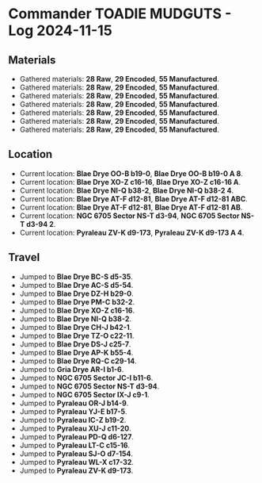 # Commander TOADIE MUDGUTS - Log 2024-11-15

## Materials
- Gathered materials: **28 Raw**, **29 Encoded**, **55 Manufactured**.
- Gathered materials: **28 Raw**, **29 Encoded**, **55 Manufactured**.
- Gathered materials: **28 Raw**, **29 Encoded**, **55 Manufactured**.
- Gathered materials: **28 Raw**, **29 Encoded**, **55 Manufactured**.
- Gathered materials: **28 Raw**, **29 Encoded**, **55 Manufactured**.
- Gathered materials: **28 Raw**, **29 Encoded**, **55 Manufactured**.
- Gathered materials: **28 Raw**, **29 Encoded**, **55 Manufactured**.

## Location
- Current location: **Blae Drye OO-B b19-0**, **Blae Drye OO-B b19-0 A 8**.
- Current location: **Blae Drye XO-Z c16-16**, **Blae Drye XO-Z c16-16 A**.
- Current location: **Blae Drye NI-Q b38-2**, **Blae Drye NI-Q b38-2 4**.
- Current location: **Blae Drye AT-F d12-81**, **Blae Drye AT-F d12-81 ABC**.
- Current location: **Blae Drye AT-F d12-81**, **Blae Drye AT-F d12-81 AB**.
- Current location: **NGC 6705 Sector NS-T d3-94**, **NGC 6705 Sector NS-T d3-94 2**.
- Current location: **Pyraleau ZV-K d9-173**, **Pyraleau ZV-K d9-173 A 4**.

## Travel
- Jumped to **Blae Drye BC-S d5-35**.
- Jumped to **Blae Drye AC-S d5-54**.
- Jumped to **Blae Drye DZ-H b29-0**.
- Jumped to **Blae Drye PM-C b32-2**.
- Jumped to **Blae Drye XO-Z c16-16**.
- Jumped to **Blae Drye NI-Q b38-2**.
- Jumped to **Blae Drye CH-J b42-1**.
- Jumped to **Blae Drye TZ-O c22-11**.
- Jumped to **Blae Drye DS-J c25-7**.
- Jumped to **Blae Drye AP-K b55-4**.
- Jumped to **Blae Drye RQ-C c29-14**.
- Jumped to **Gria Drye AR-I b1-6**.
- Jumped to **NGC 6705 Sector JC-I b11-6**.
- Jumped to **NGC 6705 Sector NS-T d3-94**.
- Jumped to **NGC 6705 Sector IX-J c9-1**.
- Jumped to **Pyraleau OR-J b14-9**.
- Jumped to **Pyraleau YJ-E b17-5**.
- Jumped to **Pyraleau IC-Z b19-2**.
- Jumped to **Pyraleau XU-J c11-20**.
- Jumped to **Pyraleau PD-Q d6-127**.
- Jumped to **Pyraleau LT-C c15-16**.
- Jumped to **Pyraleau SJ-O d7-154**.
- Jumped to **Pyraleau WL-X c17-32**.
- Jumped to **Pyraleau ZV-K d9-173**.

